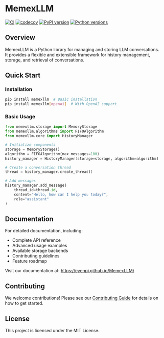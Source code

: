 # MemexLLM

[![CI](https://github.com/eyenpi/memexllm/actions/workflows/ci.yml/badge.svg)](https://github.com/eyenpi/memexllm/actions/workflows/ci.yml)
[![codecov](https://codecov.io/gh/eyenpi/memexllm/branch/main/graph/badge.svg?token=7C386MR8T9)](https://codecov.io/gh/eyenpi/memexllm)
[![PyPI version](https://badge.fury.io/py/memexllm.svg)](https://badge.fury.io/py/memexllm)
[![Python versions](https://img.shields.io/pypi/pyversions/memexllm.svg)](https://pypi.org/project/memexllm/)

## Overview

MemexLLM is a Python library for managing and storing LLM conversations. It provides a flexible and extensible framework for history management, storage, and retrieval of conversations.

## Quick Start

### Installation

```bash
pip install memexllm  # Basic installation
pip install memexllm[openai]  # With OpenAI support
```

### Basic Usage

```python
from memexllm.storage import MemoryStorage
from memexllm.algorithms import FIFOAlgorithm
from memexllm.core import HistoryManager

# Initialize components
storage = MemoryStorage()
algorithm = FIFOAlgorithm(max_messages=100)
history_manager = HistoryManager(storage=storage, algorithm=algorithm)

# Create a conversation thread
thread = history_manager.create_thread()

# Add messages
history_manager.add_message(
    thread_id=thread.id,
    content="Hello, how can I help you today?",
    role="assistant"
)
```

## Documentation

For detailed documentation, including:
- Complete API reference
- Advanced usage examples
- Available storage backends
- Contributing guidelines
- Feature roadmap

Visit our documentation at: https://eyenpi.github.io/MemexLLM/

## Contributing

We welcome contributions! Please see our [Contributing Guide](CONTRIBUTING.md) for details on how to get started.

## License

This project is licensed under the MIT License.